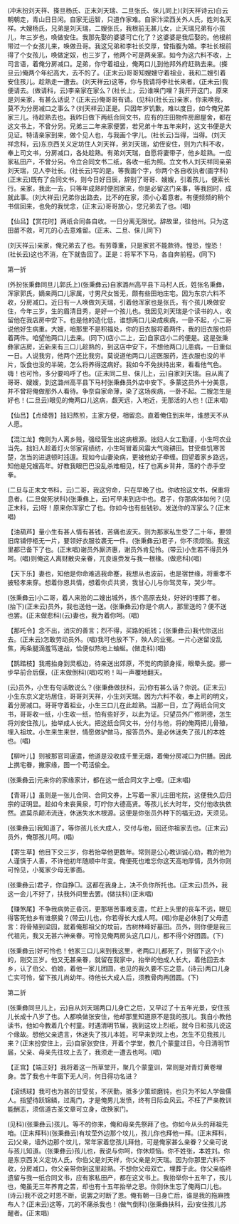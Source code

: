 <!-- { "loadSidebar": true } -->
(冲末扮刘天祥、搽旦杨氏、正末刘天瑞、二旦张氏、俫儿同上)(刘天祥诗云)白云朝朝走，青山日日闲。自家无运智，只道作家难。自家汴梁西关外人氏，姓刘名天祥。大嫂杨氏，兄弟是刘天瑞，二嫂张氏，我根前无甚儿女，止天瑞兄弟有小孩儿，年三岁也，唤做安住。我那先娶的婆婆可亡化了？这婆婆是我后娶的。他根前带过一个女孩儿来，唤做丑哥。我这兄弟和李社长交厚，曾指腹为婚。李社长根前得了个女孩儿，唤做定奴，也三岁了，他两个可是两亲家。如今为这六料不收，上司言语，着俺分房减口。足弟，你守着祖业，俺两口儿到他邦外府赶熟去来。(搽旦云)俺两个年纪高大，去不的了。(正末云)哥哥知嫂嫂守着祖业，我和二嫂引着安住孩儿。趁熟走一遭去。(刘天祥云)这等，你与我请将李社长来者。(正未云)我便请去。(做请科，云)李亲家在家么？(社长上，云)谁唤门哩？我开开这门。原来是刘亲家，有甚么话说？(正末云)俺哥哥有请。(见科)(社长云)亲家，你来唤我，莫不为分房减口之事么？(刘天祥云)正是。只因年岁饥歉，难以度日，如今俺兄弟家三儿。待趁熟去也。我昨日做下两纸合同文书，应有的庄田物件房廊屋舍，都在这文书上，不曾分另。兄弟三二年来家便罢，若兄弟十年五年来时，这文书便是大见证。特请亲家到来，做个见人也，与我画个字儿。(社长云)当得，当得。(刘天祥念科，云)东京西关义定坊住人刘天祥，弟刘天瑞，幼侄安住，则为六科不收，奉上司文书，分房减口，各处趁熟。有弟刘天瑞，自愿将妻带子，他乡趁熟。一应家私田产，不曾分另。令立合同文书二纸，各收一纸为照。立文书人刘天祥同亲弟刘天瑞，见人李社长。(社长云)写的是。等我画个字，你两个各自收执者(画字科)(正末云)既有了合同文书，则今日好日辰，辞别了哥哥、嫂嫂，引着孩儿，便索长行。亲家，我此一去，只等年成熟时便回家来，你是必留这门亲事，等我回时，成就此事。(刘大祥云)兄弟你出路去，比不的在家，须小心着意者。有便频频的稍个书信回来，也免的我忧念，(正末云)哥哥放心，您兄弟去了也。(唱)

【仙吕】【赏花时】两纸合同各自收。一日分离无限忧。辞故里，往他州。只为这田苗不救，可兀的心去意难留。(正末、二旦、俫儿同下)

(刘天祥云)亲家，俺兄弟去了也。有劳尊重，只是家贫不能款待。惶恐，惶恐！(社长云)这也不消，在下就告回了。正是：将军不下马，各自奔前程。(同下)

第一折

(外扮张秉彝同旦儿郭氏上)(张秉彝云)自家潞州高平县下马村人氏，姓张名秉彝，浑家郭氏，嫡亲两口儿家属，寸男尺女皆无，颇有些田地庄宅。因为东京六料不收，分房减口。近日有一人唤做刘天瑞，引着他浑家也是张氏，有个孩儿唤做安住，今年三岁，生的眉清目秀，是好一个孩儿也。我因见刘天瑞是个读书的人，收留他在我店房中安下。也是他的造化低，谁想两口儿染成疾病，一卧不起，小二哥说他好生病重。大嫂，咱那里不是积福处，你的旧衣服将着两件，我的旧衣服也将着两件。咱望他两口儿去来。(同下)(店小二上，云)自家店小二的便是。这是张秉彝家店房，近新来有三口儿趁熟的，到这店中安下，不想他两口儿患病，一日重似一日。人说我穷，他两个还比我穷。莫说道他两口儿迎医服药，连衣服也没的半片，饭食也没的半碗，怎么将养得这病好。我如今不免扶持出来，看看他气色。嗨！也可怜，多分要呜呼了也。(正末同二旦、俫儿上，云)自家刘天瑞。自从离了哥哥、嫂嫂，到这潞州高平县下马村张秉彝员外店中安下。多蒙这员外十分美意，并不曾将俺做那外人看待。争奈自家命薄，染了这场疾病，一卧不起。二嫂怎生是好也！(二旦云)眼见的俺两口儿这病，觑天远，入地近，无那活的人也！(正末唱)

【仙吕】【点绛唇】拙妇熬煎，主家方便，相留恋。直着俺住到来年，谁想天不从人愿。

【混江龙】俺则为人离乡贱，强经营生出这病根源。拙妇人女工勤谨，小生呵农业当先。拙妇人趁着灯火邻家宵绩纺，小生呵冒着风霜大气晓耕田。甘受些饥寒苦楚，怎当的进退顿时迍邅。现如今山妻染病，更被他幼子牵缠。回望着家乡路远，知他是兄嫂高年。好教我眼巴巴没乱杀难相见，枉了也离乡背井，落的个赤手空拳。

(二旦与正末文书科，云)二哥，我这穷命，只在早晚了也。你收拾这文书，保重将息者。(二旦做死状科)(张秉彝上，云)可早来到店中也。君子，你那病体如何？(见正末科，云)呀！原来你浑家亡了也。你如今也有些钱钞。发送你的浑家么？(正末唱)

【油葫芦】量小生有甚人情有甚钱，苦痛也波天。则为那家私生受了二十年，要领旧席铺停柩无一片，要领好衣服妆裹无一件。(张秉彝云)君子，你不须烦恼。我这里都已备下了也。(正末唱)谢员外厮济惠，谢员外肯见怜。(带云)小生若不得员外呵。(唱)则俺这人离财散央亲眷，兀良谁赍发与我一根椽。(做悲科)(唱)

【天下乐】妻也，知他是你命难逃我命蹇，我想从也波前，也是宿世缘，将重孝不披轻孝来穿。想着你恩共情，想着你贞共贤，我甘心儿与你驾灵车，哭少年。

(张秉彝云)小二哥，着人来抬的二嫂出城外，拣个高原去处，好好的埋葬了者。(抬下)(正未云)员外，我也送他一送。(张秉彝云)你是个病人，那里送的？便不送也罢。(正末做悲科)(云)妻也，我为着你呵。(唱)

【那吒令】念不出，消灾的善言；烈不得，买路的纸钱；(张秉彝云)我代你送出去。(正末云)怎敢劳动员外。(唱)我可也放不下，殃人的业冤。一片心迷留没乱焦，两条腿滴羞笃速战，恰便似热地上蚰蜒。(做走科)(唱)

【鹊踏枝】我甫抬身到灵柩边，待亲送出郊原，不觉的肉颤身摇，眼晕头旋。挪一步早前合后偃，(正末做倒科)(唱)哎哟！叫一声覆地翻天。

(云)员外，小生有句话敢说么？(张秉彝做扶科，云)你有甚么话？你说。(正末云)小生东京义定坊居住，哥哥刘天祥，小生刘天瑞。因为六料不收，奉上司的明文，着分房减口。哥哥守着祖业，小生三口儿在此趁熟。当那一日，立了两纸合同文书，哥哥收一纸，小生收一纸，怕有些好歹，以此为证。只望员外广修阴德，怎生将刘安住孩儿，抬举成人长大。把这纸合同文书，分付与他，将的俺两把儿骨殖，埋入祖坟。小生来生来世，情愿做驴做马，报答员外。是必休迷失了孩儿的本姓也。(唱)

【柳叶儿】则被那官司逼遣，他道是没收成千里无烟，着俺分房减口为供膳。因此上携宅眷，撇家缘，图一个苟活偷全。

(张秉彝云)元来你的家缘家计，都在这一纸合同文字上哩。(正末唱)

【青哥儿】虽则是一张儿合同、合同文券，上写着一家儿庄田宅院，这便我久后归宗的证明显。趁如今未丧黄泉，叮咛你大德高贤。等孩儿长大时年，交付他收执依然。遮莫杀颠沛流连，休迷失水木根源。这便是你张员外种下的福无边，天须见。

(张秉彝云)我知道了。等你孩儿长大成人，交付与他，回还你祖家去也。(正末云)员外，俺那孩儿呵。(唱)

【寄生草】他目下交三岁，你若抬举他更数年。常则是公心教训诚心劝，教的他为人谨慎于人善，不许他初年随顺中年变。俺便死也难忘你这天高地厚情，员外你则可怜见，小冤家少母无爹面。

(张秉彝云)君子，你自挣□。这都在我身上，决不负你所托也。(正末云)员外，我这一会儿不好了，扶我外间里去罢。(做扶科)(正末唱)

【赚煞尾】不争我病势正昏沉，更那堪苦事难支遣，忙赶上头里的丧车不远，眼见得客死他乡有谁祭奠？(带云)儿也，你若得长大成人呵。(唱)你是必休别了父母遗言：将骨殖到梁园，就着俺那祖父的坟前，古树林峰好墓田。员外，则你便是我三代祖先，我又无甚六神亲眷。可怜见俺两房头这几口儿，都不得个好团圆。(下)

(张秉彝云)好可怜也！他家三口儿来到我这里，老两口儿都死了，则留下这个小的，刚交三岁。他又无甚亲眷，就留在我家中，抬举的他成人长大，着他回去本乡，认了伯父、伯娘，着他一家儿团圆，也见的我久要不忘之意。(诗云)两口儿身亡实可怜，留下孩儿尚幼年。待他长大成人后，须教骨肉再团圆。(下)

第二折

(张秉彝同旦儿上，云)自从刘天瑞两口儿身亡之后，又早过了十五年光景，安住孩儿长成十八岁了也。人都唤做张安住，他却那里知道原不是我的孩儿。我自小教他读书，他如今教着几个村童。时遇清明节届，我到这坟上烈纸，就今日和孩儿说这个缘故。想他父亲遗言，休迷失了孩儿本姓。可早来到坟上也，怎生不见我孩儿来？(正末扮安住上，云)自家张安住，开着个学堂，教几个蒙童过日。今日清明节届，父亲、母亲先往坟上去了，我须走一遭去也呵。(唱)

【正宫】【端正好】我将着这一所草堂开，聚几个蒙童训，常则是对青灯黄卷埋身。苦了我也十年窗下无人问，何日得功名进？

【滚绣球】我可也为甚的甘受贫，不厌勤，抵多少策顽磨钝，也只为不如人学做儒人。指望待跃锦鳞，过禹门，才是俺男儿发愤，终有日际会风云。不枉了严亲教训能酬志，须信道古圣文章可立身，改换家门。

(见科)(张秉彝云)孩儿。等不的你来，俺和母亲先祭拜了也。你如今从头的拜祖先咱。(正末拜科)(张秉彝云)有坟茔外边那个坟儿，孩儿你也拜他一拜。(正末拜科，云)父亲，墙外边那个坟儿，常年家着您孩儿拜他，可是俺家甚么亲眷？父亲可说与孩儿知道。(张秉彝云)孩儿也，我说与你呵，你休烦恼。你不姓张，本姓刘。你是东京西关义定坊人氏，你伯父是刘天祥，你父亲是刘天瑞。因为你那里六料不收，分房减口，你父亲带你到这里趁熟。不想你父母双亡，埋葬于此。你父亲临终遗留与我一纸合同文书，应有家私田产，都在这文书上。我抬举你十五年了，孩儿也，俺虽无三年养育之苦，却也有十五年抬举之恩。你则休生忘了俺两口儿也。(诗云)我不说之时恩不断，说罢之时断了恩。俺有朝一日身亡后，谁是我的拖麻拽布人？(正末云)这等，兀的不痛杀我也！(做气倒科)(张秉彝扶科，云)安住孩儿苏醒者。(正末唱)

